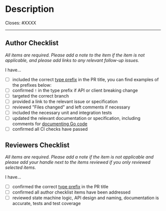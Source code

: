 # Description

Closes: #XXXX

<!-- Add a description of the changes that this PR introduces and the files that
are the most critical to review. -->

---

## Author Checklist

_All items are required. Please add a note to the item if the item is not applicable, and
please add links to any relevant follow-up issues._

I have...

- [ ] included the correct [type prefix](https://github.com/commitizen/conventional-commit-types/blob/v3.0.0/index.json) in the PR title, you can find examples of the prefixes below:
  <!-- * `feat`: A new feature
  * `fix`: A bug fix
  * `docs`: Documentation only changes
  * `style`: Changes that do not affect the meaning of the code (white-space, formatting, missing semicolons, etc)
  * `refactor`: A code change that neither fixes a bug nor adds a feature
  * `perf`: A code change that improves performance
  * `test`: Adding missing tests or correcting existing tests
  * `build`: Changes that affect the build system or external dependencies (example scopes: gulp, broccoli, npm)
  * `ci`: Changes to our CI configuration files and scripts (example scopes: Travis, Circle, BrowserStack, SauceLabs)
  * `chore`: Other changes that don't modify src or test files
  * `revert`: Reverts a previous commit -->
- [ ] confirmed `!` in the type prefix if API or client breaking change
- [ ] targeted the correct branch
- [ ] provided a link to the relevant issue or specification
- [ ] reviewed "Files changed" and left comments if necessary
- [ ] included the necessary unit and integration tests
- [ ] updated the relevant documentation or specification, including comments for [documenting Go code](https://blog.golang.org/godoc)
- [ ] confirmed all CI checks have passed

## Reviewers Checklist

_All items are required. Please add a note if the item is not applicable and please add
your handle next to the items reviewed if you only reviewed selected items._

I have...

- [ ] confirmed the correct [type prefix](https://github.com/commitizen/conventional-commit-types/blob/v3.0.0/index.json) in the PR title
- [ ] confirmed all author checklist items have been addressed
- [ ] reviewed state machine logic, API design and naming, documentation is accurate, tests and test coverage
